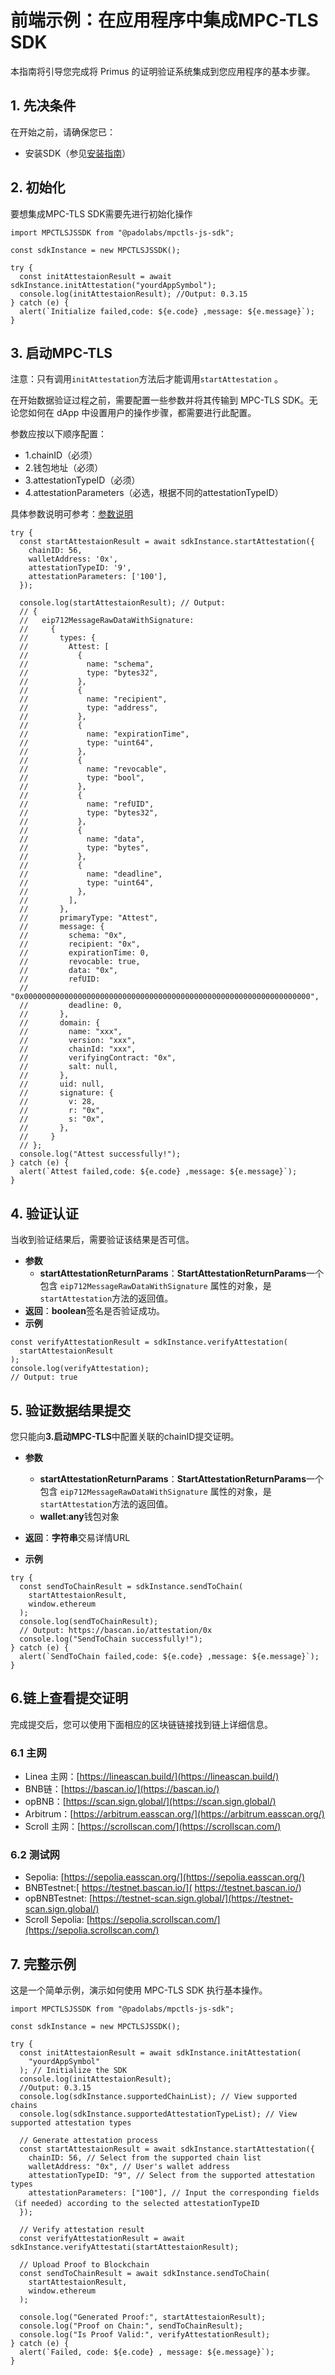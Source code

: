 # 前端示例：在应用程序中集成MPC-TLS SDK

本指南将引导您完成将 Primus 的证明验证系统集成到您应用程序的基本步骤。

## 1. 先决条件
在开始之前，请确保您已：

- 安装SDK（参见[安装指南](../install/install.md)）

## 2. 初始化
要想集成MPC-TLS SDK需要先进行初始化操作

```
import MPCTLSJSSDK from "@padolabs/mpctls-js-sdk";

const sdkInstance = new MPCTLSJSSDK();

try {
  const initAttestaionResult = await sdkInstance.initAttestation("yourdAppSymbol");
  console.log(initAttestaionResult); //Output: 0.3.15
} catch (e) {
  alert(`Initialize failed,code: ${e.code} ,message: ${e.message}`);
}
```

## 3. 启动MPC-TLS
注意：只有调用`initAttestation`方法后才能调用`startAttestation` 。

在开始数据验证过程之前，需要配置一些参数并将其传输到 MPC-TLS SDK。无论您如何在 dApp 中设置用户的操作步骤，都需要进行此配置。
  
参数应按以下顺序配置：

- 1.chainID（必须）
- 2.钱包地址（必须）
- 3.attestationTypeID（必须）
- 4.attestationParameters（必选，根据不同的attestationTypeID）

具体参数说明可参考：[参数说明](./params.md)

```
try {
  const startAttestaionResult = await sdkInstance.startAttestation({
    chainID: 56,
    walletAddress: '0x',
    attestationTypeID: '9',
    attestationParameters: ['100'],
  });
  
  console.log(startAttestaionResult); // Output:
  // {
  //   eip712MessageRawDataWithSignature:
  //     {
  //       types: {
  //         Attest: [
  //           {
  //             name: "schema",
  //             type: "bytes32",
  //           },
  //           {
  //             name: "recipient",
  //             type: "address",
  //           },
  //           {
  //             name: "expirationTime",
  //             type: "uint64",
  //           },
  //           {
  //             name: "revocable",
  //             type: "bool",
  //           },
  //           {
  //             name: "refUID",
  //             type: "bytes32",
  //           },
  //           {
  //             name: "data",
  //             type: "bytes",
  //           },
  //           {
  //             name: "deadline",
  //             type: "uint64",
  //           },
  //         ],
  //       },
  //       primaryType: "Attest",
  //       message: {
  //         schema: "0x",
  //         recipient: "0x",
  //         expirationTime: 0,
  //         revocable: true,
  //         data: "0x",
  //         refUID:
  //           "0x0000000000000000000000000000000000000000000000000000000000000000",
  //         deadline: 0,
  //       },
  //       domain: {
  //         name: "xxx",
  //         version: "xxx",
  //         chainId: "xxx",
  //         verifyingContract: "0x",
  //         salt: null,
  //       },
  //       uid: null,
  //       signature: {
  //         v: 28,
  //         r: "0x",
  //         s: "0x",
  //       },
  //     }
  // };
  console.log("Attest successfully!");
} catch (e) {
  alert(`Attest failed,code: ${e.code} ,message: ${e.message}`);
}
```

## 4. 验证认证

当收到验证结果后，需要验证该结果是否可信。

- **参数**
    - **startAttestationReturnParams**：**StartAttestationReturnParams**一个包含 `eip712MessageRawDataWithSignature` 属性的对象，是`startAttestation`方法的返回值。 
- **返回**：**boolean**签名是否验证成功。
- **示例**

```
const verifyAttestationResult = sdkInstance.verifyAttestation(
  startAttestaionResult
);
console.log(verifyAttestation); 
// Output: true
```

## 5. 验证数据结果提交
您只能向**3.启动MPC-TLS**中配置关联的chainID提交证明。

- **参数**
    - **startAttestationReturnParams**：**StartAttestationReturnParams**一个包含 `eip712MessageRawDataWithSignature` 属性的对象，是`startAttestation`方法的返回值。
    - **wallet**:**any**钱包对象

- **返回**：**字符串**交易详情URL
- **示例**

```
try {
  const sendToChainResult = sdkInstance.sendToChain(
    startAttestaionResult,
    window.ethereum
  );
  console.log(sendToChainResult); 
  // Output: https://bascan.io/attestation/0x
  console.log("SendToChain successfully!");
} catch (e) {
  alert(`SendToChain failed,code: ${e.code} ,message: ${e.message}`);
}
```

## 6.链上查看提交证明

完成提交后，您可以使用下面相应的区块链链接找到链上详细信息。

### 6.1 主网

- Linea 主网：[https://lineascan.build/](https://lineascan.build/)
- BNB链：[https://bascan.io/](https://bascan.io/)
- opBNB：[https://scan.sign.global/](https://scan.sign.global/)
- Arbitrum：[https://arbitrum.easscan.org/](https://arbitrum.easscan.org/)
- Scroll 主网：[https://scrollscan.com/](https://scrollscan.com/)

### 6.2 测试网

- Sepolia: [https://sepolia.easscan.org/](https://sepolia.easscan.org/)
- BNBTestnet:[ https://testnet.bascan.io/]( https://testnet.bascan.io/)
- opBNBTestnet: [https://testnet-scan.sign.global/](https://testnet-scan.sign.global/)
- Scroll Sepolia: [https://sepolia.scrollscan.com/](https://sepolia.scrollscan.com/)



## 7. 完整示例
这是一个简单示例，演示如何使用 MPC-TLS SDK 执行基本操作。

```
import MPCTLSJSSDK from "@padolabs/mpctls-js-sdk";

const sdkInstance = new MPCTLSJSSDK();

try {
  const initAttestaionResult = await sdkInstance.initAttestation(
    "yourdAppSymbol"
  ); // Initialize the SDK
  console.log(initAttestaionResult); 
  //Output: 0.3.15
  console.log(sdkInstance.supportedChainList); // View supported chains
  console.log(sdkInstance.supportedAttestationTypeList); // View supported attestation types

  // Generate attestation process
  const startAttestaionResult = await sdkInstance.startAttestation({
    chainID: 56, // Select from the supported chain list
    walletAddress: "0x", // User's wallet address
    attestationTypeID: "9", // Select from the supported attestation types
    attestationParameters: ["100"], // Input the corresponding fields （if needed) according to the selected attestationTypeID
  });

  // Verify attestation result
  const verifyAttestationResult = await sdkInstance.verifyAttestati(startAttestaionResult);

  // Upload Proof to Blockchain
  const sendToChainResult = await sdkInstance.sendToChain(
    startAttestaionResult,
    window.ethereum
  );

  console.log("Generated Proof:", startAttestaionResult);
  console.log("Proof on Chain:", sendToChainResult);
  console.log("Is Proof Valid:", verifyAttestationResult);
} catch (e) {
  alert(`Failed, code: ${e.code} , message: ${e.message}`);
}
```

